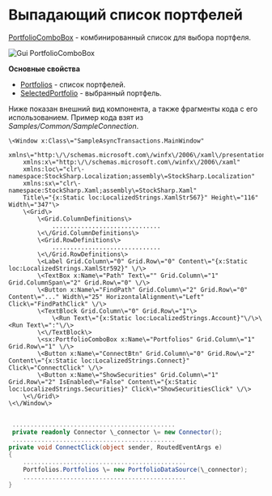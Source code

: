 # Выпадающий список портфелей

[PortfolioComboBox](../api/StockSharp.Xaml.PortfolioComboBox.html) \- комбинированный список для выбора портфеля.

![Gui PortfolioComboBox](~/images/Gui_PortfolioComboBox.png)

**Основные свойства**

- [Portfolios](../api/StockSharp.Xaml.PortfolioComboBox.Portfolios.html) \- список портфелей.
- [SelectedPortfolio](../api/StockSharp.Xaml.PortfolioComboBox.SelectedPortfolio.html) \- выбранный портфель.

Ниже показан внешний вид компонента, а также фрагменты кода с его использованием. Пример кода взят из *Samples\/Common\/SampleConnection*. 

```xaml
\<Window x:Class\="SampleAsyncTransactions.MainWindow"
    xmlns\="http:\/\/schemas.microsoft.com\/winfx\/2006\/xaml\/presentation"
    xmlns:x\="http:\/\/schemas.microsoft.com\/winfx\/2006\/xaml"
    xmlns:loc\="clr\-namespace:StockSharp.Localization;assembly\=StockSharp.Localization"
    xmlns:sx\="clr\-namespace:StockSharp.Xaml;assembly\=StockSharp.Xaml"
    Title\="{x:Static loc:LocalizedStrings.XamlStr567}" Height\="116" Width\="347"\>
	\<Grid\>
		\<Grid.ColumnDefinitions\>
			..............................
		\<\/Grid.ColumnDefinitions\>
		\<Grid.RowDefinitions\>
			..............................
		\<\/Grid.RowDefinitions\>
		\<Label Grid.Column\="0" Grid.Row\="0" Content\="{x:Static loc:LocalizedStrings.XamlStr592}" \/\>
		\<TextBox x:Name\="Path" Text\="" Grid.Column\="1" Grid.ColumnSpan\="2" Grid.Row\="0" \/\>
		\<Button x:Name\="FindPath" Grid.Column\="2" Grid.Row\="0" Content\="..." Width\="25" HorizontalAlignment\="Left" Click\="FindPathClick" \/\>
		\<TextBlock Grid.Column\="0" Grid.Row\="1"\>
			\<Run Text\="{x:Static loc:LocalizedStrings.Account}"\/\>\<Run Text\=":"\/\>
		\<\/TextBlock\>
        \<sx:PortfolioComboBox x:Name\="Portfolios" Grid.Column\="1" Grid.Row\="1" \/\>
		\<Button x:Name\="ConnectBtn" Grid.Column\="0" Grid.Row\="2" Content\="{x:Static loc:LocalizedStrings.Connect}" Click\="ConnectClick" \/\>
		\<Button x:Name\="ShowSecurities" Grid.Column\="1" Grid.Row\="2" IsEnabled\="False" Content\="{x:Static loc:LocalizedStrings.Securities}" Click\="ShowSecuritiesClick" \/\>
	\<\/Grid\>
\<\/Window\>
	  				
```
```cs
 .............................................
 private readonly Connector \_connector \= new Connector();
 .............................................
private void ConnectClick(object sender, RoutedEventArgs e)
{
	.............................................
	Portfolios.Portfolios \= new PortfolioDataSource(\_connector);	
	.............................................
}
	  				
```
